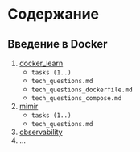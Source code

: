 # Содержание

## Введение в Docker

1. [docker_learn](https://github.com/lamjob1993/docker-monitoring/tree/main/docker/tasks/docker_learn)
    - `tasks (1..)`
    - `tech_questions.md`
    - `tech_questions_dockerfile.md`
    - `tech_questions_compose.md`
2. [mimir](https://github.com/lamjob1993/docker-monitoring/tree/main/docker/tasks/mimir)
    - `tasks (1..)`
    - `tech_questions.md`
3. [observability](https://github.com/lamjob1993/docker-monitoring/tree/main/docker/tasks/observability)
4. ...

